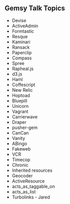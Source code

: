 ## Gemsy Talk Topics

* Devise
* ActiveAdmin
* Formtastic
* Resque
* Kaminari
* Ransack
* Paperclip
* Compass
* Spree
* Rapheal.js
* d3.js
* Haml
* Coffescript
* New Relic
* Hoptoad
* Bluepill
* Unicorn
* Vagrant
* Carrierwave
* Draper
* pusher-gem
* CanCan
* Vanity
* ABingo
* Fakeweb
* VCR
* Timecop
* Chronic
* Inherited resources
* Geocoder
* ActiveResource
* acts_as_taggable_on
* acts_as_list
* Turbolinks - Jared
